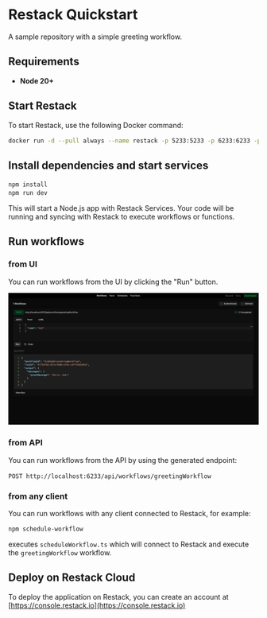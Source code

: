 # Restack Quickstart

A sample repository with a simple greeting workflow.

## Requirements

- **Node 20+**

## Start Restack

To start Restack, use the following Docker command:

```bash
docker run -d --pull always --name restack -p 5233:5233 -p 6233:6233 -p 7233:7233 ghcr.io/restackio/restack:main
```

## Install dependencies and start services

```bash
npm install
npm run dev
```

This will start a Node.js app with Restack Services.
Your code will be running and syncing with Restack to execute workflows or functions.

## Run workflows

### from UI

You can run workflows from the UI by clicking the "Run" button.

![Run workflows from UI](./screenshot-quickstart.png)

### from API

You can run workflows from the API by using the generated endpoint:

`POST http://localhost:6233/api/workflows/greetingWorkflow`

### from any client

You can run workflows with any client connected to Restack, for example:

```bash
npm schedule-workflow
```

executes `scheduleWorkflow.ts` which will connect to Restack and execute the `greetingWorkflow` workflow.

## Deploy on Restack Cloud

To deploy the application on Restack, you can create an account at [https://console.restack.io](https://console.restack.io)
